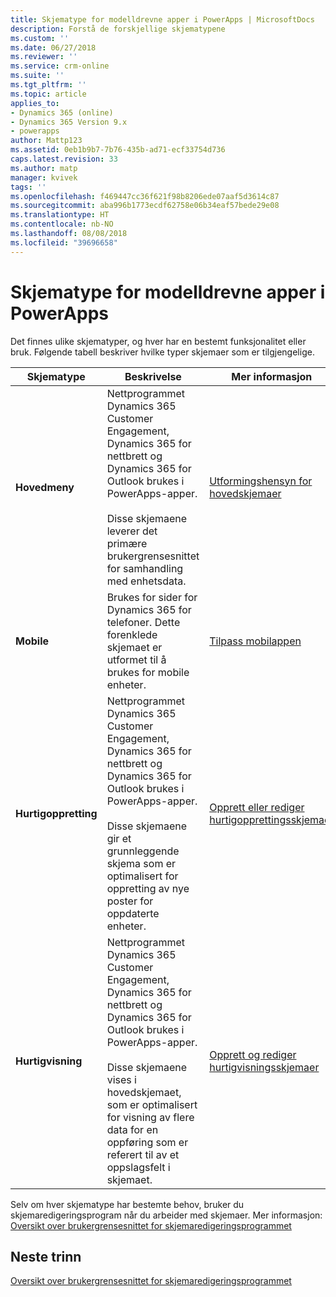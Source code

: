 ```yaml
---
title: Skjematype for modelldrevne apper i PowerApps | MicrosoftDocs
description: Forstå de forskjellige skjematypene
ms.custom: ''
ms.date: 06/27/2018
ms.reviewer: ''
ms.service: crm-online
ms.suite: ''
ms.tgt_pltfrm: ''
ms.topic: article
applies_to:
- Dynamics 365 (online)
- Dynamics 365 Version 9.x
- powerapps
author: Mattp123
ms.assetid: 0eb1b9b7-7b76-435b-ad71-ecf33754d736
caps.latest.revision: 33
ms.author: matp
manager: kvivek
tags: ''
ms.openlocfilehash: f469447cc36f621f98b8206ede07aaf5d3614c87
ms.sourcegitcommit: aba996b1773ecdf62758e06b34eaf57bede29e08
ms.translationtype: HT
ms.contentlocale: nb-NO
ms.lasthandoff: 08/08/2018
ms.locfileid: "39696658"
---
```

# <a name="type-of-model-driven-app-forms-in-powerapps"></a>Skjematype for modelldrevne apper i PowerApps

 Det finnes ulike skjematyper, og hver har en bestemt funksjonalitet eller bruk. Følgende tabell beskriver hvilke typer skjemaer som er tilgjengelige.  
  
|Skjematype|Beskrivelse|Mer informasjon|  
|---------------|-----------------|-----------------|  
|**Hovedmeny**|Nettprogrammet Dynamics 365 Customer Engagement, Dynamics 365 for nettbrett og Dynamics 365 for Outlook brukes i PowerApps-apper.<br /><br /> Disse skjemaene leverer det primære brukergrensesnittet for samhandling med enhetsdata.|[Utformingshensyn for hovedskjemaer](design-considerations-main-forms.md)|  
|**Mobile**|Brukes for sider for Dynamics 365 for telefoner. Dette forenklede skjemaet er utformet til å brukes for mobile enheter.|[Tilpass mobilappen](https://docs.microsoft.com/dynamics365/customer-engagement/customize/customize-phones-tablets)  |  
|**Hurtigoppretting**|Nettprogrammet Dynamics 365 Customer Engagement, Dynamics 365 for nettbrett og Dynamics 365 for Outlook brukes i PowerApps-apper.<br /><br /> Disse skjemaene gir et grunnleggende skjema som er optimalisert for oppretting av nye poster for oppdaterte enheter.|[Opprett eller rediger hurtigopprettingsskjemaer](create-edit-quick-view-forms.md) |  
|**Hurtigvisning**|Nettprogrammet Dynamics 365 Customer Engagement, Dynamics 365 for nettbrett og Dynamics 365 for Outlook brukes i PowerApps-apper.<br /><br /> Disse skjemaene vises i hovedskjemaet, som er optimalisert for visning av flere data for en oppføring som er referert til av et oppslagsfelt i skjemaet.|[Opprett og rediger hurtigvisningsskjemaer](create-edit-quick-view-forms.md)|  

Selv om hver skjematype har bestemte behov, bruker du skjemaredigeringsprogram når du arbeider med skjemaer. Mer informasjon: [Oversikt over brukergrensesnittet for skjemaredigeringsprogrammet](form-editor-user-interface-legacy.md)


## <a name="next-steps"></a>Neste trinn

[Oversikt over brukergrensesnittet for skjemaredigeringsprogrammet ](form-editor-user-interface-legacy.md)
